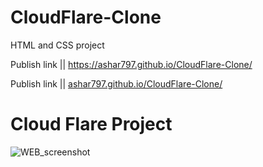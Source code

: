 # CloudFlare-Clone
HTML and CSS project


Publish link || https://ashar797.github.io/CloudFlare-Clone/

Publish link || [ashar797.github.io/CloudFlare-Clone/](https://ashar797.github.io/CloudFlare-Clone/)

# Cloud Flare Project

![WEB_screenshot](https://github.com/ASHAR797/CloudFlare-Clone/assets/111843979/f96649a8-cf37-4fb7-857c-e767a210099b)

